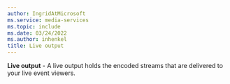 ```yaml
---
author: IngridAtMicrosoft
ms.service: media-services
ms.topic: include
ms.date: 03/24/2022
ms.author: inhenkel
title: Live output
---
```


**Live output** - A live output holds the encoded streams that are delivered to your live event viewers.